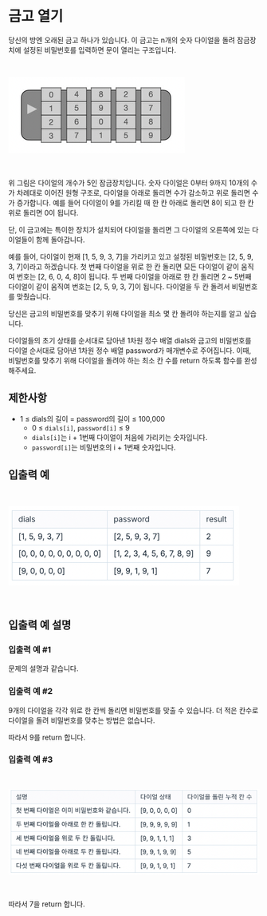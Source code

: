 # 금고 열기

당신의 방엔 오래된 금고 하나가 있습니다. 이 금고는 n개의 숫자 다이얼을 돌려 잠금장치에 설정된 비밀번호를 입력하면 문이 열리는 구조입니다.

<br>

![](openingSafe_1.png)

<br>

위 그림은 다이얼의 개수가 5인 잠금장치입니다. 숫자 다이얼은 0부터 9까지 10개의 수가 차례대로 이어진 원형 구조로, 다이얼을 아래로 돌리면 수가 감소하고 위로 돌리면 수가 증가합니다. 예를 들어 다이얼이 9를 가리킬 때 한 칸 아래로 돌리면 8이 되고 한 칸 위로 돌리면 0이 됩니다.

단, 이 금고에는 특이한 장치가 설치되어 다이얼을 돌리면 그 다이얼의 오른쪽에 있는 다이얼들이 함께 돌아갑니다.

예를 들어, 다이얼이 현재 [1, 5, 9, 3, 7]을 가리키고 있고 설정된 비밀번호는 [2, 5, 9, 3, 7]이라고 하겠습니다.
첫 번째 다이얼을 위로 한 칸 돌리면 모든 다이얼이 같이 움직여 번호는 [2, 6, 0, 4, 8]이 됩니다.
두 번째 다이얼을 아래로 한 칸 돌리면 2 ~ 5번째 다이얼이 같이 움직여 번호는 [2, 5, 9, 3, 7]이 됩니다. 다이얼을 두 칸 돌려서 비밀번호를 맞췄습니다.

당신은 금고의 비밀번호를 맞추기 위해 다이얼을 최소 몇 칸 돌려야 하는지를 알고 싶습니다.

다이얼들의 초기 상태를 순서대로 담아낸 1차원 정수 배열 dials와 금고의 비밀번호를 다이얼 순서대로 담아낸 1차원 정수 배열 password가 매개변수로 주어집니다. 이때, 비밀번호를 맞추기 위해 다이얼을 돌려야 하는 최소 칸 수를 return 하도록 함수를 완성해주세요.

## 제한사항

- 1 ≤ dials의 길이 = password의 길이 ≤ 100,000
  - 0 ≤ `dials[i]`, `password[i]` ≤ 9
  - `dials[i]`는 i + 1번째 다이얼이 처음에 가리키는 숫자입니다.
  - `password[i]`는 비밀번호의 i + 1번째 숫자입니다.

## 입출력 예

<br>

![](openingSafe_2.png)

<br>

## 입출력 예 설명

### 입출력 예 #1

문제의 설명과 같습니다.

### 입출력 예 #2

9개의 다이얼을 각각 위로 한 칸씩 돌리면 비밀번호를 맞출 수 있습니다. 더 적은 칸수로 다이얼을 돌려 비밀번호를 맞추는 방법은 없습니다.

따라서 9를 return 합니다.

### 입출력 예 #3

<br>

![](openingSafe_3.png)

<br>

따라서 7을 return 합니다.
